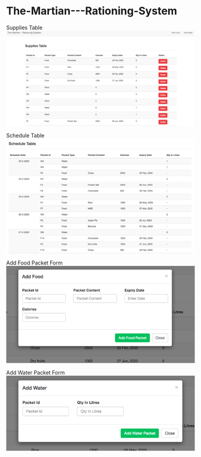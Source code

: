 # The-Martian---Rationing-System

Supplies Table
![](public/images/supplies.png)

Schedule Table
![](public/images/schedule.png)

Add Food Packet Form
![](public/images/add_food_packet.png)

Add Water Packet Form
![](public/images/add_water_packet.png)

